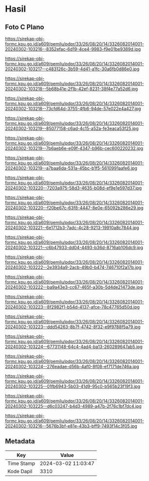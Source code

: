 # Hasil

## Foto C Plano

https://sirekap-obj-formc.kpu.go.id/a609/pemilu/pdpr/33/26/08/20/14/3326082014001-20240302-103216--8352efac-6d19-4ce4-9983-f9e01be9389d.jpg

https://sirekap-obj-formc.kpu.go.id/a609/pemilu/pdpr/33/26/08/20/14/3326082014001-20240302-103217--c483126c-3b59-4d41-a1fc-30a6fb0d86e0.jpg

https://sirekap-obj-formc.kpu.go.id/a609/pemilu/pdpr/33/26/08/20/14/3326082014001-20240302-103218--5b68b41e-2f1b-42ef-8231-38f4e77a52d6.jpg

https://sirekap-obj-formc.kpu.go.id/a609/pemilu/pdpr/33/26/08/20/14/3326082014001-20240302-103218--73cfd64d-3755-4fb6-94de-57e022e4a427.jpg

https://sirekap-obj-formc.kpu.go.id/a609/pemilu/pdpr/33/26/08/20/14/3326082014001-20240302-103219--85077158-c6ad-4c15-a52a-fe3eaca53f25.jpg

https://sirekap-obj-formc.kpu.go.id/a609/pemilu/pdpr/33/26/08/20/14/3326082014001-20240302-103219--7b6aeb6e-e09f-4347-b96b-cec600220232.jpg

https://sirekap-obj-formc.kpu.go.id/a609/pemilu/pdpr/33/26/08/20/14/3326082014001-20240302-103219--a7baa6da-531a-45bc-b1f5-5610991aafe6.jpg

https://sirekap-obj-formc.kpu.go.id/a609/pemilu/pdpr/33/26/08/20/14/3326082014001-20240302-103220--7203a975-58d3-4635-b08d-ef9e1e597d37.jpg

https://sirekap-obj-formc.kpu.go.id/a609/pemilu/pdpr/33/26/08/20/14/3326082014001-20240302-103220--f20be67c-63f8-4447-8e0e-65092b286e29.jpg

https://sirekap-obj-formc.kpu.go.id/a609/pemilu/pdpr/33/26/08/20/14/3326082014001-20240302-103221--6e1712b3-7adc-4c28-9213-19910a8c7844.jpg

https://sirekap-obj-formc.kpu.go.id/a609/pemilu/pdpr/33/26/08/20/14/3326082014001-20240302-103221--c6b47933-dd04-4493-b36d-8716ab106dc9.jpg

https://sirekap-obj-formc.kpu.go.id/a609/pemilu/pdpr/33/26/08/20/14/3326082014001-20240302-103222--2e3934a9-2acb-49b0-b474-746710f2a17b.jpg

https://sirekap-obj-formc.kpu.go.id/a609/pemilu/pdpr/33/26/08/20/14/3326082014001-20240302-103222--ba9a43e3-cc67-465f-a30b-5d4de21473de.jpg

https://sirekap-obj-formc.kpu.go.id/a609/pemilu/pdpr/33/26/08/20/14/3326082014001-20240302-103223--8f2982f1-b54d-4137-afce-78c47765d50d.jpg

https://sirekap-obj-formc.kpu.go.id/a609/pemilu/pdpr/33/26/08/20/14/3326082014001-20240302-103223--ddd54263-8b7f-4742-8f32-e9f9788f5a79.jpg

https://sirekap-obj-formc.kpu.go.id/a609/pemilu/pdpr/33/26/08/20/14/3326082014001-20240302-103224--67731148-64c4-4ad4-ba13-260289647ab5.jpg

https://sirekap-obj-formc.kpu.go.id/a609/pemilu/pdpr/33/26/08/20/14/3326082014001-20240302-103224--276eadae-d56b-4af0-8f08-ef7171de746a.jpg

https://sirekap-obj-formc.kpu.go.id/a609/pemilu/pdpr/33/26/08/20/14/3326082014001-20240302-103225--01fb6943-5b03-41d9-95c0-b565b23f19f3.jpg

https://sirekap-obj-formc.kpu.go.id/a609/pemilu/pdpr/33/26/08/20/14/3326082014001-20240302-103225--d6c03247-b4d3-4989-a47b-2f76c1bf7dc4.jpg

https://sirekap-obj-formc.kpu.go.id/a609/pemilu/pdpr/33/26/08/20/14/3326082014001-20240302-103216--5676b3bf-e81e-43b3-bff9-7493f14c3f05.jpg


## Metadata

| Key        | Value               |
| ---------- | ------------------- |
| Time Stamp | 2024-03-02 11:03:47 |
| Kode Dapil | 3310                |



